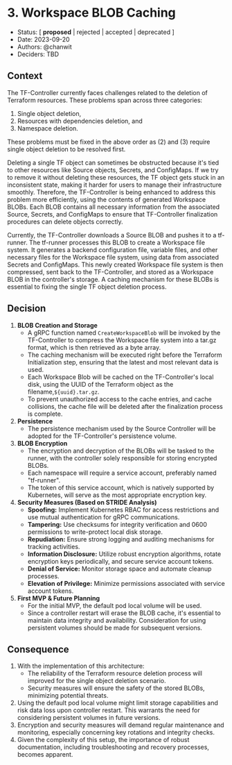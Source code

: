 # 3. Workspace BLOB Caching

* Status: [ **proposed** | rejected | accepted | deprecated ]
* Date: 2023-09-20 
* Authors: @chanwit
* Deciders: TBD 

## Context

The TF-Controller currently faces challenges related to the deletion of Terraform resources.
These problems span across three categories:

1. Single object deletion,
2. Resources with dependencies deletion, and
3. Namespace deletion.

These problems must be fixed in the above order as (2) and (3) require single object deletion to be resolved first.

Deleting a single TF object can sometimes be obstructed because it's tied to other resources like Source objects, Secrets, and ConfigMaps. If we try to remove it without deleting these resources, the TF object gets stuck in an inconsistent state, making it harder for users to manage their infrastructure smoothly.
Therefore, the TF-Controller is being enhanced to address this problem more efficiently, using the contents of generated Workspace BLOBs. Each BLOB contains all necessary information from the associated Source, Secrets, and ConfigMaps to ensure that TF-Controller finalization procedures can delete objects correctly.

Currently, the TF-Controller downloads a Source BLOB and pushes it to a tf-runner. The tf-runner processes this BLOB to create a Workspace file system. It generates a backend configuration file, variable files, and other necessary files for the Workspace file system, using data from associated Secrets and ConfigMaps. This newly created Workspace file system is then compressed, sent back to the TF-Controller, and stored as a Workspace BLOB in the controller's storage.
A caching mechanism for these BLOBs is essential to fixing the single TF object deletion process.

## Decision

1. **BLOB Creation and Storage**
   * A gRPC function named `CreateWorkspaceBlob` will be invoked by the TF-Controller 
     to compress the Workspace file system into a tar.gz format, which is then retrieved
     as a byte array.
   * The caching mechanism will be executed right before the Terraform Initialization step, ensuring that the latest and most relevant data is used.
   * Each Workspace Blob will be cached on the TF-Controller's local disk, using the UUID of the Terraform object as the filename,`${uuid}.tar.gz`.
   * To prevent unauthorized access to the cache entries, and cache collisions, the cache file will be deleted after the finalization process is complete.
2. **Persistence** 
   * The persistence mechanism used by the Source Controller will be adopted for the TF-Controller's persistence volume.
3. **BLOB Encryption**
   * The encryption and decryption of the BLOBs will be tasked to the runner, with the controller solely responsible for storing encrypted BLOBs.
   * Each namespace will require a service account, preferably named "tf-runner".
   * The token of this service account, which is natively supported by Kubernetes, will serve as the most appropriate encryption key.
4. **Security Measures (Based on STRIDE Analysis)**
   * **Spoofing:** Implement Kubernetes RBAC for access restrictions and use mutual authentication for gRPC communications.
   * **Tampering:** Use checksums for integrity verification and 0600 permissions to write-protect local disk storage.
   * **Repudiation:** Ensure strong logging and auditing mechanisms for tracking activities.
   * **Information Disclosure:** Utilize robust encryption algorithms, rotate encryption keys periodically, and secure service account tokens.
   * **Denial of Service:** Monitor storage space and automate cleanup processes.
   * **Elevation of Privilege:** Minimize permissions associated with service account tokens.
5. **First MVP & Future Planning**
   * For the initial MVP, the default pod local volume will be used.
   * Since a controller restart will erase the BLOB cache, it's essential to maintain data integrity and availability. 
     Consideration for using persistent volumes should be made for subsequent versions.

## Consequence

1. With the implementation of this architecture:
   * The reliability of the Terraform resource deletion process will improved for the single object deletion scenario.
   * Security measures will ensure the safety of the stored BLOBs, minimizing potential threats.
2. Using the default pod local volume might limit storage capabilities and risk data loss upon controller restart. This warrants the need for considering persistent volumes in future versions.
3. Encryption and security measures will demand regular maintenance and monitoring, especially concerning key rotations and integrity checks.
4. Given the complexity of this setup, the importance of robust documentation, including troubleshooting and recovery processes, becomes apparent.
